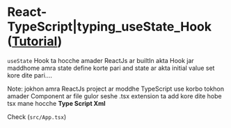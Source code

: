 # React-TypeScript|typing_useState_Hook ([Tutorial](https://www.youtube.com/watch?v=eHXQHU7hYW4&list=PLgH5QX0i9K3rGtitufynBKMy5gAFpa1y8&index=97)) 

```useState``` Hook ta hocche amader ReactJs ar builtIn akta Hook jar maddhome amra state define korte pari and state ar akta initial value set kore dite pari....

Note: jokhon amra ReactJs project ar moddhe TypeScript use korbo tokhon amader Component ar file gulor seshe .tsx extension ta add kore dite hobe tsx mane hocche **Type Script Xml** 

Check (```src/App.tsx```)

 
